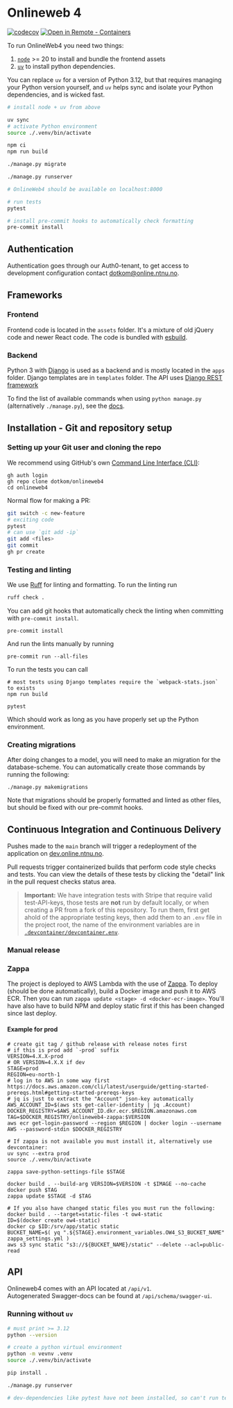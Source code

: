 # Onlineweb 4

[![codecov](https://codecov.io/gh/dotkom/onlineweb4/branch/main/graph/badge.svg)](https://codecov.io/gh/dotkom/onlineweb4)
[![Open in Remote - Containers](https://img.shields.io/static/v1?label=Remote%20-%20Containers&message=Open&color=blue&logo=visualstudiocode)](https://vscode.dev/redirect?url=vscode://ms-vscode-remote.remote-containers/cloneInVolume?url=https://github.com/dotkom/onlineweb4)

To run OnlineWeb4 you need two things:

1. [`node`](https://nodejs.org/en/download/package-manager) >= 20 to install and bundle the frontend assets
2. [`uv`](https://docs.astral.sh/uv/) to install python dependencies.

You can replace `uv` for a version of Python 3.12, but that requires managing your Python version yourself, and `uv` helps sync and isolate your Python dependencies, and is wicked fast.

```sh
# install node + uv from above

uv sync
# activate Python environment
source ./.venv/bin/activate

npm ci
npm run build

./manage.py migrate

./manage.py runserver

# OnlineWeb4 should be available on localhost:8000

# run tests
pytest

# install pre-commit hooks to automatically check formatting
pre-commit install
```

## Authentication

Authentication goes through our Auth0-tenant, to get access to development configuration contact dotkom@online.ntnu.no.

## Frameworks

### Frontend

Frontend code is located in the `assets` folder. It's a mixture of old jQuery code and newer React code.
The code is bundled with [esbuild](https://esbuild.github.io).

### Backend

Python 3 with [Django](https://docs.djangoproject.com/) is used as a backend and is mostly located in the `apps` folder.
Django templates are in `templates` folder.
The API uses [Django REST framework](http://www.django-rest-framework.org/)

To find the list of available commands when using `python manage.py` (alternatively `./manage.py`), see the
[docs](https://docs.djangoproject.com/en/5.0/ref/django-admin/).

## Installation - Git and repository setup

### Setting up your Git user and cloning the repo

We recommend using GitHub's own [Command Line Interface (CLI)](https://cli.github.com):

```shell
gh auth login
gh repo clone dotkom/onlineweb4
cd onlineweb4
```

Normal flow for making a PR:

```sh
git switch -c new-feature
# exciting code
pytest
# can use `git add -ip`
git add <files>
git commit
gh pr create
```

### Testing and linting

We use [Ruff](https://docs.astral.sh/ruff/) for linting and formatting.
To run the linting run

```sh
ruff check .
```

You can add git hooks that automatically check the linting when committing with `pre-commit install`.

```shell
pre-commit install
```

And run the lints manually by running

```shell
pre-commit run --all-files
```

To run the tests you can call

```shell
# most tests using Django templates require the `webpack-stats.json` to exists
npm run build

pytest
```

Which should work as long as you have properly set up the Python environment.

### Creating migrations

After doing changes to a model, you will need to make an migration for the database-scheme.
You can automatically create those commands by running the following:

```shell
./manage.py makemigrations
```

Note that migrations should be properly formatted and linted as other files, but should be fixed with our
pre-commit hooks.

## Continuous Integration and Continuous Delivery

Pushes made to the `main` branch will trigger a redeployment of the application on [dev.online.ntnu.no](https://dev.online.ntnu.no).

Pull requests trigger containerized builds that perform code style checks and tests.
You can view the details of these tests by clicking the "detail" link in the pull request checks status area.

> **Important:** We have integration tests with Stripe that require valid test-API-keys, those tests are **not**
> run by default locally, or when creating a PR from a fork of this repository. To run them, first get ahold of
> the appropriate testing keys, then add them to an `.env` file in the project root,
> the name of the environment variables are in
> [`.devcontainer/devcontainer.env`](.devcontainer/devcontainer.env).

### Manual release

### Zappa

The project is deployed to AWS Lambda with the use of [Zappa](https://github.com/zappa/zappa). To
deploy (should be done automatically), build a Docker image and push it to AWS ECR.
Then you can run `zappa update <stage> -d <docker-ecr-image>`. You'll have also have to build NPM and deploy static first if this has been changed since last deploy.

#### Example for prod

```shell
# create git tag / github release with release notes first
# if this is prod add `-prod` suffix
VERSION=4.X.X-prod
# OR VERSION=4.X.X if dev
STAGE=prod
REGION=eu-north-1
# log in to AWS in some way first https://docs.aws.amazon.com/cli/latest/userguide/getting-started-prereqs.html#getting-started-prereqs-keys
# jq is just to extract the "Account" json-key automatically
AWS_ACCOUNT_ID=$(aws sts get-caller-identity | jq .Account)
DOCKER_REGISTRY=$AWS_ACCOUNT_ID.dkr.ecr.$REGION.amazonaws.com
TAG=$DOCKER_REGISTRY/onlineweb4-zappa:$VERSION
aws ecr get-login-password --region $REGION | docker login --username AWS --password-stdin $DOCKER_REGISTRY

# If zappa is not available you must install it, alternatively use devcontainer:
uv sync --extra prod
source ./.venv/bin/activate

zappa save-python-settings-file $STAGE

docker build . --build-arg VERSION=$VERSION -t $IMAGE --no-cache
docker push $TAG
zappa update $STAGE -d $TAG

# If you also have changed static files you must run the following:
docker build . --target=static-files -t ow4-static
ID=$(docker create ow4-static)
docker cp $ID:/srv/app/static static
BUCKET_NAME=$( yq ".${STAGE}.environment_variables.OW4_S3_BUCKET_NAME" zappa_settings.yml )
aws s3 sync static "s3://${BUCKET_NAME}/static" --delete --acl=public-read
```

## API

Onlineweb4 comes with an API located at `/api/v1`.  
Autogenerated Swagger-docs can be found at `/api/schema/swagger-ui`.  

### Running without `uv`

```sh
# must print >= 3.12
python --version

# create a python virtual environment
python -m vevnv .venv
source ./.venv/bin/activate

pip install .

./manage.py runserver

# dev-dependencies like pytest have not been installed, so can't run test
```
